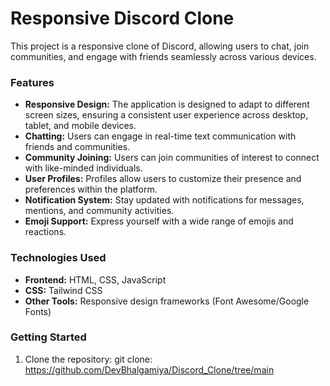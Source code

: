 <h1>Responsive Discord Clone</h1>

This project is a responsive clone of Discord, allowing users to chat, join communities, and engage with friends seamlessly across various devices.

<h3>Features</h3> 

- **Responsive Design:** The application is designed to adapt to different screen sizes, ensuring a consistent user experience across desktop, tablet, and mobile devices.<br>
- **Chatting:** Users can engage in real-time text communication with friends and communities.<br>
- **Community Joining:** Users can join communities of interest to connect with like-minded individuals.<br>
- **User Profiles:** Profiles allow users to customize their presence and preferences within the platform.<br>
- **Notification System:** Stay updated with notifications for messages, mentions, and community activities.<br>
- **Emoji Support:** Express yourself with a wide range of emojis and reactions.

<h3>Technologies Used</h3> 

- **Frontend:** HTML, CSS, JavaScript
- **CSS:** Tailwind CSS
- **Other Tools:**  Responsive design frameworks (Font Awesome/Google Fonts)

<h3>Getting Started</h3>

1. Clone the repository:
   git clone: https://github.com/DevBhalgamiya/Discord_Clone/tree/main
